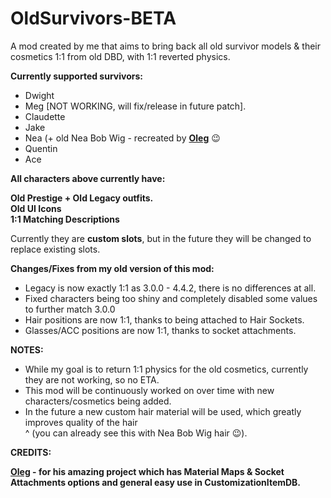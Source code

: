 # OldSurvivors-BETA
A mod created by me that aims to bring back all old survivor models &amp; their cosmetics 1:1 from old DBD, with 1:1 reverted physics.

**Currently supported survivors:**

- Dwight
- Meg [NOT WORKING, will fix/release in future patch].
- Claudette
- Jake
- Nea (+ old Nea Bob Wig - recreated by [**Oleg**](https://github.com/olshab) 😉
- Quentin
- Ace

**All characters above currently have:** <br>

**Old Prestige + Old Legacy outfits.** <br>
**Old UI Icons** <br>
**1:1 Matching Descriptions** <br>

Currently they are **custom slots**, but in the future they will be changed to replace existing slots. 

**Changes/Fixes from my old version of this mod:**

- Legacy is now exactly 1:1 as 3.0.0 - 4.4.2, there is no differences at all.
- Fixed characters being too shiny and completely disabled some values to further match 3.0.0
- Hair positions are now 1:1, thanks to being attached to Hair Sockets.
- Glasses/ACC positions are now 1:1, thanks to socket attachments.

**NOTES:**

- While my goal is to return 1:1 physics for the old cosmetics, currently they are not working, so no ETA. <br>
- This mod will be continuously worked on over time with new characters/cosmetics being added. <br>
- In the future a new custom hair material will be used, which greatly improves quality of the hair <br>
^ (you can already see this with Nea Bob Wig hair 😉).

**CREDITS:**

**[Oleg](https://github.com/olshab) - for his amazing project which has Material Maps & Socket Attachments options and general easy use in CustomizationItemDB.**
